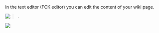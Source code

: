 In the text editor (FCK editor) you can edit the content of your wiki page.

<img src='http://wikiforce.googlecode.com/svn/wiki/images/New/EditWikiPage1.png' align='left' />

> .

<img src='http://wikiforce.googlecode.com/svn/wiki/images/New/EditWikiPage2.png' align='left' />
